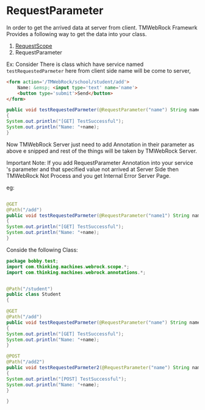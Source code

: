 # RequestParameter
In order to get the arrived data at server from client. TMWebRock Framewrk Provides a following way to get the data into your class.

1) [RequestScope](/Documentation/Dependencies/RequestScope.md)
2) RequestParameter

Ex:
Consider There is class which have service named `testRequestedParmeter` here from client side name will be come to server,

```html
<form action='/TMWebRock/school/student/add'>
    Name: &emsp; <input type='text' name='name'>
    <button type='submit'>Send</button>
</form>

```

```java
public void testRequestedParmeter(@RequestParameter("name") String name)
{
System.out.println("[GET] TestSuccessful");
System.out.println("Name: "+name);
}
```

Now TMWebRock Server just need to add Annotation in their parameter as above e snipped and rest of the things will be taken by TMWebRock Server.

Important Note:
If you add RequestParameter Annotation into your service 's parameter and that specified value not arrived at Server Side then TMWebRock Not Process and you get Internal Error Server Page.

eg: 
```java

@GET
@Path("/add")
public void testRequestedParmeter(@RequestParameter("name1") String name,@RequestParameter int p) // here int p is never arrived at server side because above form only send name thing to server.
{
System.out.println("[GET] TestSuccessful");
System.out.println("Name: "+name);
}
```

Conside the following Class:

```java
package bobby.test;
import com.thinking.machines.webrock.scope.*;
import com.thinking.machines.webrock.annotations.*;


@Path("/student")
public class Student
{

@GET
@Path("/add")
public void testRequestedParmeter(@RequestParameter("name") String name)
{
System.out.println("[GET] TestSuccessful");
System.out.println("Name: "+name);
}

@POST
@Path("/add2")
public void testRequestedParmeter2(@RequestParameter("name") String name)
{
System.out.println("[POST] TestSuccessful");
System.out.println("Name: "+name);
}

}
```